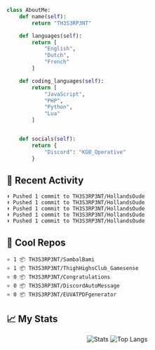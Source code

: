 
```python
class AboutMe:
    def name(self):
        return "TH3S3RP3NT"

    def languages(self):
        return [
            "English",
            "Dutch",
            "French"
        ]

    def coding_languages(self):
        return [
            "JavaScript",
            "PHP",
            "Python",
            "Lua"
        ]


    def socials(self):
        return {
            "Discord": "KGB_Operative"
        }
```

## 🤹 Recent Activity
```
⬆️ Pushed 1 commit to TH3S3RP3NT/HollandsOude
⬆️ Pushed 1 commit to TH3S3RP3NT/HollandsOude
⬆️ Pushed 1 commit to TH3S3RP3NT/HollandsOude
⬆️ Pushed 1 commit to TH3S3RP3NT/HollandsOude
⬆️ Pushed 1 commit to TH3S3RP3NT/HollandsOude
```
## 🌟 Cool Repos
```
⭐️ 1 📦 TH3S3RP3NT/SambalBami
⭐️ 1 📦 TH3S3RP3NT/ThighHighsClub_Gamesense
⭐️ 0 📦 TH3S3RP3NT/Congratulations
⭐️ 0 📦 TH3S3RP3NT/DiscordAutoMessage
⭐️ 0 📦 TH3S3RP3NT/EUVATPDFgenerator
```

## 📈 My Stats
<p align="center">
  <img alt="Stats" src="https://github-readme-stats-mauve-ten-81.vercel.app/api?username=th3s3rp3nt&show_icons=true&theme=omni">
  <img alt="Top Langs" src="https://github-readme-stats.vercel.app/api/top-langs/?username=th3s3rp3nt&theme=omni&layout=compact"
</p>
